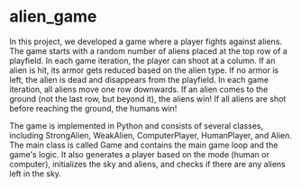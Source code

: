 # alien_game
In this project, we developed a game where a player fights against aliens. The game starts with a random number of aliens placed at the top row of a playfield. In each game iteration, the player can shoot at a column. If an alien is hit, its armor gets reduced based on the alien type. If no armor is left, the alien is dead and disappears from the playfield. In each game iteration, all aliens move one row downwards. If an alien comes to the ground (not the last row, but beyond it), the aliens win! If all aliens are shot before reaching the ground, the humans win!

The game is implemented in Python and consists of several classes, including StrongAlien, WeakAlien, ComputerPlayer, HumanPlayer, and Alien. The main class is called Game and contains the main game loop and the game's logic. It also generates a player based on the mode (human or computer), initializes the sky and aliens, and checks if there are any aliens left in the sky.
